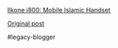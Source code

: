 <!--
date: '2008-04-25'
published: true
slug: 2008-04-ilkone-i800-mobile-islamic-handset
time_to_read: 5
title: 'Ilkone i800: Mobile Islamic Handset'
-->

[Ilkone i800: Mobile Islamic Handset](http://gizmodo.com/archives/ilkone-i800-mobile-islamic-handset-017498.php)

[Original post](https://ysfk.blogspot.com/2008/04/ilkone-i800-mobile-islamic-handset.html)

#legacy-blogger 